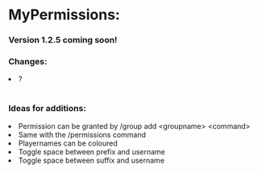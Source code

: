 <h1>MyPermissions:</h1>
<article>
<h3>Version 1.2.5 coming soon!</h3>
<h3>Changes:</h3>
<li>?</li>
<br>
<h3>Ideas for additions:</h3>
<li>Permission can be granted by /group add &lt;groupname&gt; &lt;command&gt;</li>
<li>Same with the /permissions command</li>
<li>Playernames can be coloured</li>
<li>Toggle space between prefix and username</li>
<li>Toggle space between suffix and username</li>
</article>
